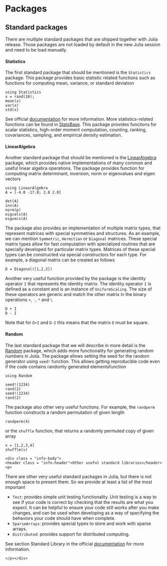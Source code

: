 # Packages

## Standard packages

There are multiple standard packages that are shipped together with Julia release. Those packages are not loaded by default in the new Julia session and need to be load manually.

#### Statistics

The first standard package that should be mentioned is the `Statistics` package. This package provides basic statistic related functions such as functions for computing mean, variance, or standard deviation

```@repl
using Statistics
x = rand(10);
mean(x)
var(x)
std(x)
```
See official [documentation](https://docs.julialang.org/en/v1/stdlib/Statistics/) for more information. More statistics-related functions can be found in [StatsBase](https://juliastats.org/StatsBase.jl/stable/). This package provides functions for scalar statistics, high-order moment computation, counting, ranking, covariances, sampling, and empirical density estimation.

#### LinearAlgebra

Another standard package that should be mentioned is the [LinearAlgebra](https://docs.julialang.org/en/v1/stdlib/LinearAlgebra/) package, which provides native implementations of many common and useful linear algebra operations. The package provides function for computing matrix determinant, inversion, norm or eigenvalues and eigen vectors

```@repl lingebra
using LinearAlgebra
A = [-4.0 -17.0; 2.0 2.0]

det(A)
inv(A)
norm(p)
eigvals(A)
eigvecs(A)
```
The package also provides an implementation of multiple matrix types, that represent matrices with special symmetries and structures. As an example, we can mention `Symmetric`, `Hermitian` or `Diagonal` matrices. These special matrix types allow for fast computation with specialized routines that are specially developed for particular matrix types. Matrices of these special types can be constructed via special constructors for each type. For example, a diagonal matrix can be created as follows

```@repl lingebra
D = Diagonal([1,2,3])
```
Another very useful function provided by the package is the identity operator `I` that represents the identity matrix. The identity operator `I` is defined as a constant and is an instance of `UniformScaling`. The size of these operators are generic and match the other matrix in the binary operations `+`, `-`, `*` and `\`

```@repl lingebra
D + I
D - I
```
Note that for `D+I` and `D-I` this means that the matrix `D` must be square.

#### Random

The last standard package that we will describe in more detail is the [Random](https://docs.julialang.org/en/v1/stdlib/Random/) package, which adds more functionality for generating random numbers in Julia. The package allows setting the seed for the random generator using `seed!` function. This allows getting reproducible code even if the code contains randomly generated elementsfunction

```@repl rand
using Random

seed!(1234)
rand(2)
seed!(1234)
rand(2)
```

The package also other very useful functions. For example, the `randperm` function constructs a random permutation of given length

```@repl rand
randperm(4)
```

or the `shuffle` function, that returns a randomly permuted copy of given array

```@repl rand
v = [1,2,3,4]
shuffle(v)
```

```@raw html
<div class = "info-body">
<header class = "info-header">Other useful standard libraries</header><p>
```
There are other very useful standard packages in Julia, but there is not enough space to present them. So we provide at least a list of the most important
- `Test`: provides simple unit testing functionality. Unit testing is a way to see if your code is correct by checking that the results are what you expect. It can be helpful to ensure your code still works after you make changes, and can be used when developing as a way of specifying the behaviors your code should have when complete.
- `SparseArrays`: provides special types to store and work with sparse arrays.
- `Distributed`: provides support for distributed computing.

See section Standard Library in the  official [documentation](https://docs.julialang.org/en/v1/) for more information.
```@raw html
</p></div>
```
